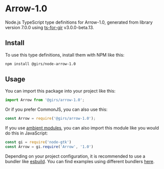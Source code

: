 
# Arrow-1.0

Node.js TypeScript type definitions for Arrow-1.0, generated from library version 7.0.0 using [ts-for-gir](https://github.com/gjsify/ts-for-gjs) v3.0.0-beta.13.

## Install

To use this type definitions, install them with NPM like this:
```bash
npm install @girs/node-arrow-1.0
```

## Usage

You can import this package into your project like this:
```ts
import Arrow from '@girs/arrow-1.0';
```

Or if you prefer CommonJS, you can also use this:
```ts
const Arrow = require('@girs/arrow-1.0');
```

If you use [ambient modules](https://github.com/gjsify/ts-for-gir/tree/main/packages/cli#ambient-modules), you can also import this module like you would do this in JavaScript:

```ts
const gi = require('node-gtk')
const Arrow = gi.require('Arrow', '1.0')
```

Depending on your project configuration, it is recommended to use a bundler like [esbuild](https://esbuild.github.io/). You can find examples using different bundlers [here](https://github.com/gjsify/ts-for-gir/tree/main/examples).